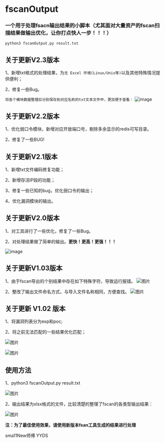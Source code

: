 # fscanOutput

### 一个用于处理fsacn输出结果的小脚本（尤其面对大量资产的fscan扫描结果做输出优化，**让你打点快人一步！！！**）

`python3 fscanOutput.py result.txt`

## 关于更新V2.3版本

1、新增txt格式的处理结果，为`无 Excel 环境(Linux/Unix等)`以及其他特殊情况提供便利；

2、修复一些Bug。

`将各个模块数据整理后分别保存到对应名称的txt文本文件中，更加便于查看：`
![image](https://github.com/ZororoZ/fscanOutput/assets/46238787/9054a343-164a-4e97-aff8-f466428ae8a1)


## 关于更新V2.2版本

1、优化弱口令模块，新增对应开放端口号，剔除多余显示的redis可写目录。

2、修复了一些BUG!

## 关于更新V2.1版本

1、新增txt文件编码修复功能；

2、新增存活IP段的功能；

3、修复一些已知的bug，优化弱口令的输出；

4、优化漏洞模块的输出。


## 关于更新V2.0版本

1、对工具进行了一些优化，修复了一些Bug。

2、对处理结果做了简单的输出。**更快！更高！更强！！！**

![image](https://user-images.githubusercontent.com/46238787/197140508-617a9758-837e-4350-bf99-7027f6e717db.png)

## 关于更新V1.03版本

1、由于fscan导出的个别结果中存在如下特殊字符，导致运行报错。
![图片](https://user-images.githubusercontent.com/46238787/181872469-af304c06-321d-4096-b211-0f995d8c0ed4.png)

2、整改了输出文件命名方式，与导入文件名称相同，方便查找。
![图片](https://user-images.githubusercontent.com/46238787/181872698-4d47653d-cd6f-4d52-a615-f9fed4b45987.png)


## 关于更新 V1.02 版本

1、将漏洞列表分为exp和poc;

2、将之前无法匹配的一些结果优化匹配；

![图片](https://user-images.githubusercontent.com/46238787/174651191-2f3d0fbf-2358-40b9-9bbc-047beb27e0a9.png)

![图片](https://user-images.githubusercontent.com/46238787/174651252-22edc59f-3b87-48cc-9fde-6dcabf343568.png)


## 使用方法

1、python3 fscanOutput.py result.txt

![图片](https://user-images.githubusercontent.com/46238787/174651780-484454d7-25e6-4fc2-a3db-ac0fbd07a6af.png)


2、输出结果为xlsx格式的文件，比较清楚的整理了fscan的各类型输出结果：

![图片](https://user-images.githubusercontent.com/46238787/160351612-00308a30-2241-4924-988c-8b9f063f9d76.png)

**注：为了最佳使用效果，请使用新版本fsan工具生成的结果进行处理**

sma11New师傅 YYDS
